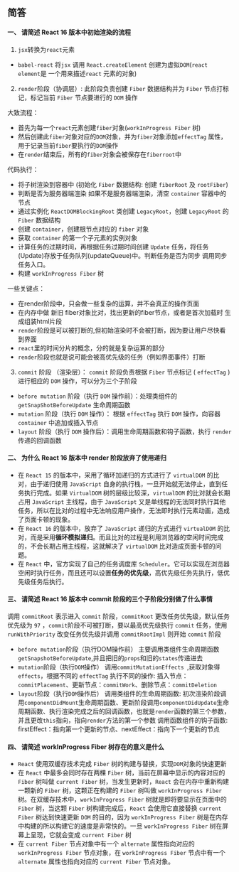 ## 简答



#### 一、 请简述 React 16 版本中初始渲染的流程

1. `jsx`转换为`react`元素
- `babel-react` 将`jsx` 调用 `React.createElement` 创建为虚拟`DOM`(`react element`是 一个用来描述`react` 元素的对象)
2. `render`阶段（协调层）: 此阶段负责创建 `Fiber` 数据结构并为 `Fiber` 节点打标记，标记当前 `Fiber` 节点要进行的 `DOM` 操作

大致流程：  
- 首先为每一个`react`元素创建`fiber`对象(`workInProgress Fiber` 树)
- 然后创建此`fiber`对象对应的`DOM`对象，并为`fiber`对象添加`effectTag` 属性，用于记录当前`fiber`要执行的`DOM`操作
- 在`render`结束后，所有的`fiber`对象会被保存在`fiberroot`中

代码执行： 
- 将子树渲染到容器中 (初始化 `Fiber` 数据结构: 创建 `fiberRoot` 及 `rootFiber`)
- 判断是否为服务器端渲染 如果不是服务器端渲染，清空 `container` 容器中的节点
- 通过实例化 `ReactDOMBlockingRoot` 类创建 `LegacyRoot`，创建 `LegacyRoot` 的 `Fiber` 数据结构
- 创建 `container`，创建根节点对应的 `fiber` 对象
- 获取 `container` 的第一个子元素的实例对象
- 计算任务的过期时间，再根据任务过期时间创建 `Update` 任务，将任务(Update)存放于任务队列(updateQueue)中。判断任务是否为同步 调用同步任务入口。
- 构建 `workInProgress Fiber` 树

一些关键点：  
- 在render阶段中，只会做一些复杂的运算，并不会真正的操作页面
- 在内存中做 新旧 fiber对象比对，找出更新的fiber节点，或者是首次加载时 生成组装html片段
- `render`阶段是可以被打断的,但初始渲染时不会被打断，因为要让用户尽快看到界面
- `react`里的时间分片的概念，分的就是复杂运算的部分
- `render`阶段也就是说可能会被高优先级的任务（例如界面事件）打断

3. `commit` 阶段 （渲染层）： `commit` 阶段负责根据 `Fiber` 节点标记 ( `effectTag` ) 进行相应的 `DOM` 操作，可以分为三个子阶段

- `before mutation` 阶段（执行 `DOM` 操作前）：处理类组件的 `getSnapShotBeforeUpdate` 生命周期函数
- `mutation` 阶段（执行 `DOM` 操作）： 根据 `effectTag` 执行 `DOM` 操作，向容器 `container` 中追加或插入节点
- `layout` 阶段（执行 `DOM` 操作后）：调用生命周期函数和钩子函数，执行 `render` 传递的回调函数


#### 二、 为什么 React 16 版本中 render 阶段放弃了使用递归
- 在 `React 15` 的版本中，采用了循环加递归的方式进行了 `virtualDOM` 的比对，由于递归使用 `JavaScript` 自身的执行栈，一旦开始就无法停止，直到任务执行完成。如果 `VirtualDOM` 树的层级比较深，`virtualDOM` 的比对就会长期占用 `JavaScript` 主线程，由于 `JavaScript` 又是单线程的无法同时执行其他任务，所以在比对的过程中无法响应用户操作，无法即时执行元素动画，造成了页面卡顿的现象。
- 在 `React 16` 的版本中，放弃了 `JavaScript` 递归的方式进行 `virtualDOM` 的比对，而是采用**循环模拟递归**。而且比对的过程是利用浏览器的空闲时间完成的，不会长期占用主线程，这就解决了 `virtualDOM` 比对造成页面卡顿的问题。
- 在 `React` 中，官方实现了自己的任务调度库 `Scheduler`。它可以实现在浏览器空闲时执行任务，而且还可以设置**任务的优先级**，高优先级任务先执行，低优先级任务后执行。 


#### 三、 请简述 React 16 版本中 commit 阶段的三个子阶段分别做了什么事情

调用 `commitRoot` 表示进入 `commit` 阶段，`commitRoot` 更改任务优先级，默认任务优先级为 `97` ，`commit`阶段不可被打断，要以最高优先级执行 `commit` 任务，使用 `runWithPriority` 改变任务优先级并调用 `commitRootImpl` 则开始 `commit` 阶段
- `before mutation`阶段（执行DOM操作前）
主要调用类组件生命周期函数`getSnapshotBeforeUpdate`,并且把旧的`props`和旧的`states`传递进去
- `mutation`阶段（执行`DOM`操作）
调用`commitMutationEffects `,获取对象得`effects`，根据不同的 `effectTag` 执行不同的操作: 插入节点：`commitPlacement`、更新节点：`commitWork`、删除节点：`commitDeletion`
- `layout`阶段（执行`DOM`操作后）
调用类组件的生命周期函数: 初次渲染阶段调用`componentDidMount`生命周期函数、更新阶段调用`componentDidUpdate`生命周期函数、执行渲染完成之后的回调函数，也就是`render`函数的第三个参数，并且更改`this`指向，指向`render`方法的第一个参数
调用函数组件的钩子函数: firstEffect：指向第一个更新的节点、nextEffect：指向下一个更新的节点
　

#### 四、 请简述 workInProgress Fiber 树存在的意义是什么

- `React` 使用双缓存技术完成 `Fiber` 树的构建与替换，实现`DOM`对象的快速更新
- 在 `React` 中最多会同时存在两棵 `Fiber` 树，当前在屏幕中显示的内容对应的 `Fiber` 树叫做 `current Fiber` 树，当发生更新时，`React` 会在内存中重新构建一颗新的 `Fiber` 树，这颗正在构建的 `Fiber` 树叫做 `workInProgress Fiber` 树。在双缓存技术中，`workInProgress Fiber` 树就是即将要显示在页面中的 `Fiber` 树，当这颗 `Fiber` 树构建完成后，`React` 会使用它直接替换 `current Fiber` 树达到快速更新 `DOM` 的目的，因为 `workInProgress Fiber` 树是在内存中构建的所以构建它的速度是非常快的。一旦 `workInProgress Fiber` 树在屏幕上呈现，它就会变成 `current Fiber` 树
- 在 `current Fiber` 节点对象中有一个 `alternate` 属性指向对应的 `workInProgress Fiber` 节点对象，在 `workInProgress Fiber` 节点中有一个 `alternate` 属性也指向对应的 `current Fiber` 节点对象。





　